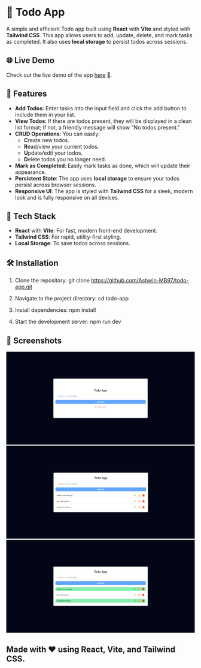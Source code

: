 # 📝 Todo App

A simple and efficient Todo app built using **React** with **Vite** and styled with **Tailwind CSS**. This app allows users to add, update, delete, and mark tasks as completed. It also uses **local storage** to persist todos across sessions.

## 🌐 Live Demo

Check out the live demo of the app [here](https://todo-app-react-123.netlify.app) 🌟.

## 🌟 Features

- **Add Todos**: Enter tasks into the input field and click the add button to include them in your list.
- **View Todos**: If there are todos present, they will be displayed in a clean list format; if not, a friendly message will show "No todos present."
- **CRUD Operations**: You can easily:
  - **C**reate new todos.
  - **R**ead/view your current todos.
  - **U**pdate/edit your todos.
  - **D**elete todos you no longer need.
- **Mark as Completed**: Easily mark tasks as done, which will update their appearance.
- **Persistent State**: The app uses **local storage** to ensure your todos persist across browser sessions.
- **Responsive UI**: The app is styled with **Tailwind CSS** for a sleek, modern look and is fully responsive on all devices.

## 🚀 Tech Stack

- **React** with **Vite**: For fast, modern front-end development.
- **Tailwind CSS**: For rapid, utility-first styling.
- **Local Storage**: To save todos across sessions.

## 🛠️ Installation

1. Clone the repository:
   git clone https://github.com/Ashwin-MB97/todo-app.git

2. Navigate to the project directory:
   cd todo-app

3. Install dependencies:
   npm install

4. Start the development server:
   npm run dev

## 📸 Screenshots
![Todo App Screenshot](https://github.com/Ashwin-MB97/todo-app/blob/main/todo1.png)
![Todo App Screenshot](https://github.com/Ashwin-MB97/todo-app/blob/main/todo2.png)
![Todo App Screenshot](https://github.com/Ashwin-MB97/todo-app/blob/main/todo3.png)

## Made with ❤️ using React, Vite, and Tailwind CSS.
